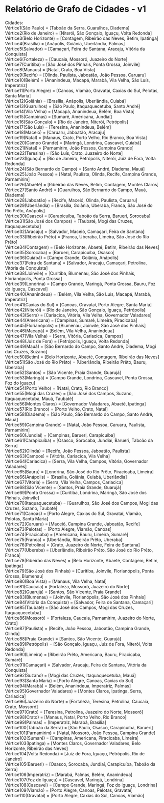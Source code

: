 # Relatório de Grafo de Cidades - v1
Cidades:  
Vértice1(São Paulo) = [Taboão da Serra, Guarulhos, Diadema]  
Vértice2(Rio de Janeiro) = [Niterói, São Gonçalo, Iguaçu, Volta Redonda]  
Vértice3(Belo Horizonte) = [Contagem, Ribeirão das Neves, Betim, Ipatinga]  
Vértice4(Brasília) = [Anápolis, Goiânia, Uberlândia, Palmas]  
Vértice5(Salvador) = [Camaçari, Feira de Santana, Aracaju, Vitória da Conquista]  
Vértice6(Fortaleza) = [Caucaia, Mossoró, Juazeiro do Norte]  
Vértice7(Curitiba) = [São José dos Pinhais, Ponta Grossa, Joinvile]  
Vértice8(Manaus) = [Natal, Crato, Boa Vista]  
Vértice9(Recife) = [Olinda, Paulista, Jaboatão, João Pessoa, Caruaru]  
Vértice10(Belém) = [Ananindeua, Macapá, Marabá, Vila Velha, São Luís, Imperatriz]  
Vértice11(Porto Alegre) = [Canoas, Viamão, Gravataí, Caxias do Sul, Pelotas, Santa Maria]  
Vértice12(Goiânia) = [Brasília, Anápolis, Uberlândia, Cuiabá]  
Vértice13(Guarulhos) = [São Paulo, Itaquaquecetuba, Santo André]  
Vértice14(Vila Velha) = [Macapá, Ananindeua, Belém, Boa Vista]  
Vértice15(Campinas) = [Sumaré, Americana, Jundiaí]  
Vértice16(São Gonçalo) = [Rio de Janeiro, Niterói, Petrópolis]  
Vértice17(São Luís) = [Teresina, Ananindeua, Belém]  
Vértice18(Maceió) = [Caruaru, Jaboatão, Aracaju]  
Vértice19(Natal) = [Manaus, Crato, Porto Velho, Rio Branco, Boa Vista]  
Vértice20(Campo Grande) = [Maringá, Londrina, Cascavel, Cuiabá]  
Vértice21(Natal) = [Parnamirim, João Pessoa, Campina Grande]  
Vértice22(Teresina) = [São Luís, Crato, Juazeiro do Norte]  
Vértice23(Iguaçu) = [Rio de Janeiro, Petrópolis, Niterói, Juiz de Fora, Volta Redonda]  
Vértice24(São Bernardo do Campo) = [Santo André, Diadema, Mauá]  
Vértice25(João Pessoa) = [Natal, Paulista, Olinda, Recife, Campina Grande, Parnamirim]  
Vértice26(Abaeté) = [Ribeirão das Neves, Betim, Contagem, Montes Claros]  
Vértice27(Santo André) = [Guarulhos, São Bernardo do Campo, Mauá, Diadema]  
Vértice28(Jaboatão) = [Recife, Maceió, Olinda, Paulista, Caruaru]  
Vértice29(Uberlândia) = [Brasília, Goiânia, Uberaba, Franca, São José do Rio Prêto, Anápolis]  
Vértice30(Osasco) = [Carapicuíba, Taboão da Serra, Barueri, Sorocaba]  
Vértice31(São José dos Campos) = [Taubaté, Mogi das Cruzes, Itaquaquecetuba]  
Vértice32(Aracaju) = [Salvador, Maceió, Camaçari, Feira de Santana]  
Vértice33(Ribeirão Prêto) = [Franca, Uberaba, Limeira, São José do Rio Prêto]  
Vértice34(Contagem) = [Belo Horizonte, Abaeté, Betim, Ribeirão das Neves]  
Vértice35(Sorocaba) = [Barueri, Carapicuíba, Osasco]  
Vértice36(Cuiabá) = [Campo Grande, Goiânia, Anápolis]  
Vértice37(Feira de Santana) = [Salvador, Aracaju, Camaçari, Petrolina, Vitória da Conquista]  
Vértice38(Joinvile) = [Curitiba, Blumenau, São José dos Pinhais, Florianópolis, Ponta Grossa]  
Vértice39(Londrina) = [Campo Grande, Maringá, Ponta Grossa, Bauru, Foz do Iguaçu, Cascavel]  
Vértice40(Ananindeua) = [Belém, Vila Velha, São Luís, Macapá, Marabá, Imperatriz]  
Vértice41(Caxias do Sul) = [Canoas, Gravataí, Porto Alegre, Santa Maria]  
Vértice42(Niterói) = [Rio de Janeiro, São Gonçalo, Iguaçu, Petrópolis]  
Vértice43(Serra) = [Cariacica, Vitória, Vila Velha, Governador Valadares]  
Vértice44(Americana) = [Campinas, Sumaré, Limeira, Piracicaba]  
Vértice45(Florianópolis) = [Blumenau, Joinvile, São José dos Pinhais]  
Vértice46(Macapá) = [Belém, Vila Velha, Ananindeua]  
Vértice47(Vila Velha) = [Serra, Vitória, Cariacica, Campos]  
Vértice48(Juiz de Fora) = [Petrópolis, Iguaçu, Volta Redonda]  
Vértice49(Mauá) = [São Bernardo do Campo, Santo André, Diadema, Mogi das Cruzes, Suzano]  
Vértice50(Betim) = [Belo Horizonte, Abaeté, Contagem, Ribeirão das Neves]  
Vértice51(São José do Rio Prêto) = [Uberlândia, Ribeirão Prêto, Bauru, Uberaba]  
Vértice52(Santos) = [São Vicente, Praia Grande, Guarujá]  
Vértice53(Maringá) = [Campo Grande, Londrina, Cascavel, Ponta Grossa, Foz do Iguaçu]  
Vértice54(Porto Velho) = [Natal, Crato, Rio Branco]  
Vértice55(Mogi das Cruzes) = [São José dos Campos, Suzano, Itaquaquecetuba, Mauá, Taubaté]  
Vértice56(Montes Claros) = [Governador Valadares, Abaeté, Ipatinga]  
Vértice57(Rio Branco) = [Porto Velho, Crato, Natal]  
Vértice58(Diadema) = [São Paulo, São Bernardo do Campo, Santo André, Mauá]  
Vértice59(Campina Grande) = [Natal, João Pessoa, Caruaru, Paulista, Parnamirim]  
Vértice60(Jundiaí) = [Campinas, Barueri, Carapicuíba]  
Vértice61(Carapicuíba) = [Osasco, Sorocaba, Jundiaí, Barueri, Taboão da Serra]  
Vértice62(Olinda) = [Recife, João Pessoa, Jaboatão, Paulista]  
Vértice63(Campos) = [Vitória, Cariacica, Vila Velha]  
Vértice64(Cariacica) = [Serra, Vila Velha, Campos, Vitória, Governador Valadares]  
Vértice65(Bauru) = [Londrina, São José do Rio Prêto, Piracicaba, Limeira]  
Vértice66(Anápolis) = [Brasília, Goiânia, Cuiabá, Uberlândia]  
Vértice67(Vitória) = [Serra, Vila Velha, Campos, Cariacica]  
Vértice68(São Vicente) = [Santos, Praia Grande, Guarujá]  
Vértice69(Ponta Grossa) = [Curitiba, Londrina, Maringá, São José dos Pinhais, Joinvile]  
Vértice70(Itaquaquecetuba) = [Guarulhos, São José dos Campos, Mogi das Cruzes, Suzano, Taubaté]  
Vértice71(Canoas) = [Porto Alegre, Caxias do Sul, Gravataí, Viamão, Pelotas, Santa Maria]  
Vértice72(Caruaru) = [Maceió, Campina Grande, Jaboatão, Recife]  
Vértice73(Pelotas) = [Porto Alegre, Viamão, Canoas]  
Vértice74(Piracicaba) = [Americana, Bauru, Limeira, Sumaré]  
Vértice75(Franca) = [Uberlândia, Ribeirão Prêto, Uberaba]  
Vértice76(Petrolina) = [Crato, Juazeiro do Norte, Feira de Santana]  
Vértice77(Uberaba) = [Uberlândia, Ribeirão Prêto, São José do Rio Prêto, Franca]  
Vértice78(Ribeirão das Neves) = [Belo Horizonte, Abaeté, Contagem, Betim, Ipatinga]  
Vértice79(São José dos Pinhais) = [Curitiba, Joinvile, Florianópolis, Ponta Grossa, Blumenau]  
Vértice80(Boa Vista) = [Manaus, Vila Velha, Natal]  
Vértice81(Caucaia) = [Fortaleza, Mossoró, Juazeiro do Norte]  
Vértice82(Guarujá) = [Santos, São Vicente, Praia Grande]  
Vértice83(Blumenau) = [Joinvile, Florianópolis, São José dos Pinhais]  
Vértice84(Vitória da Conquista) = [Salvador, Feira de Santana, Camaçari]  
Vértice85(Taubaté) = [São José dos Campos, Mogi das Cruzes, Itaquaquecetuba]  
Vértice86(Mossoró) = [Fortaleza, Caucaia, Parnamirim, Juazeiro do Norte, Crato]  
Vértice87(Paulista) = [Recife, João Pessoa, Jaboatão, Campina Grande, Olinda]  
Vértice88(Praia Grande) = [Santos, São Vicente, Guarujá]  
Vértice89(Petrópolis) = [São Gonçalo, Iguaçu, Juiz de Fora, Niterói, Volta Redonda]  
Vértice90(Limeira) = [Ribeirão Prêto, Americana, Bauru, Piracicaba, Sumaré]  
Vértice91(Camaçari) = [Salvador, Aracaju, Feira de Santana, Vitória da Conquista]  
Vértice92(Suzano) = [Mogi das Cruzes, Itaquaquecetuba, Mauá]  
Vértice93(Santa Maria) = [Porto Alegre, Canoas, Caxias do Sul]  
Vértice94(Marabá) = [Belém, Ananindeua, Imperatriz, Palmas]  
Vértice95(Governador Valadares) = [Montes Claros, Ipatinga, Serra, Cariacica]  
Vértice96(Juazeiro do Norte) = [Fortaleza, Teresina, Petrolina, Caucaia, Crato, Mossoró]  
Vértice97(Crato) = [Teresina, Petrolina, Juazeiro do Norte, Mossoró]  
Vértice98(Crato) = [Manaus, Natal, Porto Velho, Rio Branco]  
Vértice99(Palmas) = [Imperatriz, Marabá, Brasília]  
Vértice100(Taboão da Serra) = [São Paulo, Osasco, Carapicuíba, Barueri]  
Vértice101(Parnamirim) = [Natal, Mossoró, João Pessoa, Campina Grande]  
Vértice102(Sumaré) = [Campinas, Americana, Piracicaba, Limeira]  
Vértice103(Ipatinga) = [Montes Claros, Governador Valadares, Belo Horizonte, Ribeirão das Neves]  
Vértice104(Volta Redonda) = [Juiz de Fora, Iguaçu, Petrópolis, Rio de Janeiro]  
Vértice105(Barueri) = [Osasco, Sorocaba, Jundiaí, Carapicuíba, Taboão da Serra]  
Vértice106(Imperatriz) = [Marabá, Palmas, Belém, Ananindeua]  
Vértice107(Foz do Iguaçu) = [Cascavel, Maringá, Londrina]  
Vértice108(Cascavel) = [Campo Grande, Maringá, Foz do Iguaçu, Londrina]  
Vértice109(Viamão) = [Porto Alegre, Canoas, Pelotas, Gravataí]  
Vértice110(Gravataí) = [Porto Alegre, Caxias do Sul, Canoas, Viamão]  

